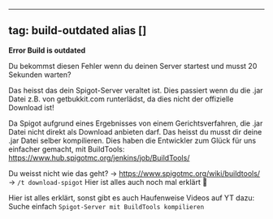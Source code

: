 
---
tag: build-outdated
alias []
---

**Error Build is outdated**

Du bekommst diesen Fehler wenn du deinen Server startest und musst 20 Sekunden warten?

Das heisst das dein Spigot-Server veraltet ist. Dies passiert wenn du die .jar Datei z.B. von getbukkit.com runterlädst, da dies nicht der offizielle Download ist!

Da Spigot aufgrund eines Ergebnisses von einem Gerichtsverfahren, die .jar Datei nicht direkt als Download anbieten darf. Das heisst du musst dir deine .jar Datei selber kompilieren. Dies haben die Entwickler zum Glück für uns einfacher gemacht, mit BuildTools: https://www.hub.spigotmc.org/jenkins/job/BuildTools/

Du weisst nicht wie das geht?
-> https://www.spigotmc.org/wiki/buildtools/
-> `/t download-spigot` Hier ist alles auch noch mal erklärt 🙂

Hier ist alles erklärt, sonst gibt es auch Haufenweise Videos auf YT dazu: Suche einfach `Spigot-Server mit BuildTools kompilieren`
